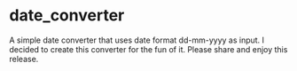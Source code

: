 # date_converter
A simple date converter that uses date format dd-mm-yyyy as input.
I decided to create this converter for the fun of it. Please share and enjoy this release.
